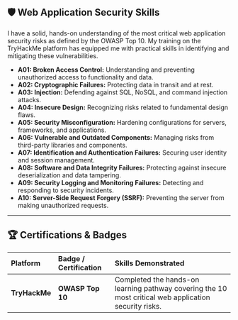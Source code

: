 ## 🛡️ Web Application Security Skills

I have a solid, hands-on understanding of the most critical web application security risks as defined by the OWASP Top 10. My training on the TryHackMe platform has equipped me with practical skills in identifying and mitigating these vulnerabilities.

-   **A01: Broken Access Control:** Understanding and preventing unauthorized access to functionality and data.
-   **A02: Cryptographic Failures:** Protecting data in transit and at rest.
-   **A03: Injection:** Defending against SQL, NoSQL, and command injection attacks.
-   **A04: Insecure Design:** Recognizing risks related to fundamental design flaws.
-   **A05: Security Misconfiguration:** Hardening configurations for servers, frameworks, and applications.
-   **A06: Vulnerable and Outdated Components:** Managing risks from third-party libraries and components.
-   **A07: Identification and Authentication Failures:** Securing user identity and session management.
-   **A08: Software and Data Integrity Failures:** Protecting against insecure deserialization and data tampering.
-   **A09: Security Logging and Monitoring Failures:** Detecting and responding to security incidents.
-   **A10: Server-Side Request Forgery (SSRF):** Preventing the server from making unauthorized requests.

---

## 🏆 Certifications & Badges

| Platform | Badge / Certification | Skills Demonstrated |
| :--- | :--- | :--- |
| **TryHackMe** | **OWASP Top 10** | Completed the hands-on learning pathway covering the 10 most critical web application security risks. |
